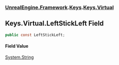 ### [UnrealEngine.Framework](./UnrealEngine-Framework.md 'UnrealEngine.Framework').[Keys](./UnrealEngine-Framework-Keys.md 'UnrealEngine.Framework.Keys').[Keys.Virtual](./UnrealEngine-Framework-Keys-Virtual.md 'UnrealEngine.Framework.Keys.Virtual')
## Keys.Virtual.LeftStickLeft Field
  
```csharp
public const LeftStickLeft;
```
#### Field Value
[System.String](https://docs.microsoft.com/en-us/dotnet/api/System.String 'System.String')  

